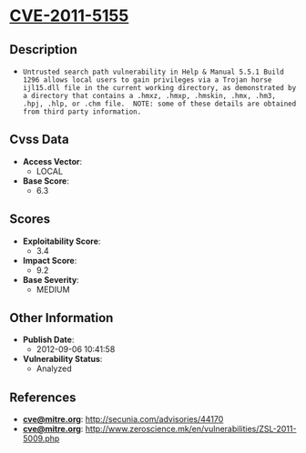 
# [CVE-2011-5155](https://cve.mitre.org/cgi-bin/cvename.cgi?name=CVE-2011-5155)

## Description

- `Untrusted search path vulnerability in Help & Manual 5.5.1 Build 1296 allows local users to gain privileges via a Trojan horse ijl15.dll file in the current working directory, as demonstrated by a directory that contains a .hmxz, .hmxp, .hmskin, .hmx, .hm3, .hpj, .hlp, or .chm file.  NOTE: some of these details are obtained from third party information.`

## Cvss Data

- **Access Vector**:
  - LOCAL
- **Base Score**:
  - 6.3

## Scores

- **Exploitability Score**:
  - 3.4
- **Impact Score**:
  - 9.2
- **Base Severity**:
  - MEDIUM

## Other Information

- **Publish Date**:
  - 2012-09-06 10:41:58
- **Vulnerability Status**:
  - Analyzed

## References

- **cve@mitre.org**: http://secunia.com/advisories/44170
- **cve@mitre.org**: http://www.zeroscience.mk/en/vulnerabilities/ZSL-2011-5009.php

